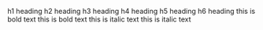h1 heading
h2 heading
h3 heading
h4 heading
h5 heading
h6 heading
this is bold text
this is bold text
this is italic text
this is italic text
